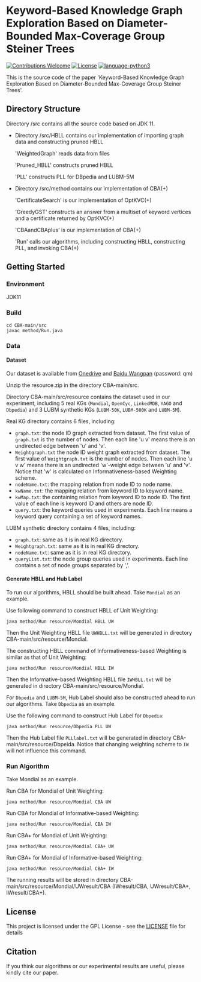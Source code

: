 # Keyword-Based Knowledge Graph Exploration Based on Diameter-Bounded Max-Coverage Group Steiner Trees

[![Contributions Welcome](https://img.shields.io/badge/Contributions-Welcome-brightgreen.svg?style=flat-square)](https://github.com/nju-websoft/OpenEA/issues)
[![License](https://img.shields.io/badge/License-Apache-lightgrey.svg?style=flat-square)](https://github.com/nju-websoft/OpenEA/blob/master/LICENSE)
[![language-python3](https://img.shields.io/badge/Language-Java-yellow.svg?style=flat-square)](https://www.python.org/)

This is the source code of the paper 'Keyword-Based Knowledge Graph Exploration Based on Diameter-Bounded Max-Coverage Group Steiner Trees'.

## Directory Structure

Directory /src contains all the source code based on JDK 11.

- Directory /src/HBLL contains our implementation of importing graph data and constructing pruned HBLL

  'WeightedGraph' reads data from files

  'Pruned_HBLL' constructs pruned HBLL

  'PLL' constructs PLL for DBpedia and LUBM-5M

- Directory /src/method contains our implementation of CBA(+)

  'CertificateSearch' is our implementation of OptKVC(+)

  'GreedyGST' constructs an answer from a multiset of keyword vertices and a certificate returned by OptKVC(+)

  'CBAandCBAplus' is our implementation of CBA(+)

  'Run' calls our algorithms, including constructing HBLL, constructing PLL, and invoking CBA(+)

## Getting Started

### Environment

JDK11

### Build

```shell
cd CBA-main/src
javac method/Run.java
```

### Data

#### Dataset

Our dataset is available from [Onedrive](https://1drv.ms/u/s!AqIjS5TIQjx8mQwbl7pULHTmUf01?e=PsFcap) and [Baidu Wangpan](https://pan.baidu.com/s/1SSq1uoYgUT-GLQsn6umZ2Q?pwd=qm3u) (password: qm)

Unzip the resource.zip in the directory CBA-main/src.

Directory CBA-main/src/resource contains the dataset used in our experiment, including 5 real KGs (`Mondial`, `OpenCyc`, `LinkedMDB`, `YAGO` and `Dbpedia`) and 3 LUBM synthetic KGs (`LUBM-50K`, `LUBM-500K` and `LUBM-5M`).

Real KG directory contains 6 files, including:

- `graph.txt`: the node ID graph extracted from dataset. The first value of `graph.txt` is the number of nodes. Then each line 'u    v' means there is an undirected edge between 'u' and 'v'.
- `Weightgraph.txt` the node ID weight graph extracted from dataset.  The first value of `Weightgraph.txt` is the number of nodes. Then each line 'u    v    w' means there is an undirected 'w'-weight edge between 'u' and 'v'. Notice that 'w' is calculated on Informativeness-based Weighting scheme.
- `nodeName.txt`: the mapping relation from node ID to node name.
- `kwName.txt`: the mapping relation from keyword ID to keyword name.
- `kwMap.txt`: the containing relation from keyword ID to node ID. The first value of each line is keyword ID and others are node ID.
- `query.txt`: the keyword queries used in experiments. Each line means a keyword query containing a set of keyword names.

LUBM synthetic directory contains 4 files, including:

- `graph.txt`: same as it is in real KG directory.
- `Weightgraph.txt`: same as it is in real KG directory.
- `nodeName.txt`: same as it is in real KG directory.
- `queryList.txt`: the node group queries used in experiments. Each line contains a set of node groups separated by ','.

#### Generate HBLL and Hub Label

To run our algorithms, HBLL should be built ahead. Take  `Mondial`  as an example. 

Use following command to construct HBLL of Unit Weighting:

```shell
java method/Run resource/Mondial HBLL UW
```

Then the Unit Weighting HBLL file `UWHBLL.txt` will be generated in directory CBA-main/src/resource/Mondial.

The constructing HBLL command of Informativeness-based Weighting is similar as that of Unit Weighting:

```shell
java method/Run resource/Mondial HBLL IW
```

Then the Informative-based Weighting HBLL file `IWHBLL.txt` will be generated in directory CBA-main/src/resource/Mondial.

For `Dbpedia` and `LUBM-5M`, Hub Label should also be constructed ahead to run our algorithms.  Take `Dbpedia` as an example.

Use the following command to construct Hub Label for `Dbpedia`:

```shell
java method/Run resource/Dbpedia PLL UW
```

Then the Hub Label file `PLLlabel.txt`  will be generated in directory CBA-main/src/resource/Dbpeida. Notice that changing weighting scheme  to `IW` will not influence this command.

### Run Algorithm

Take Mondial as an example.

Run CBA for Mondial of Unit Weighting:

```shell
java method/Run resource/Mondial CBA UW
```

Run CBA for Mondial of Informative-based Weighting:

```shell
java method/Run resource/Mondial CBA IW
```

Run CBA+ for Mondial of Unit Weighting:

```shell
java method/Run resource/Mondial CBA+ UW
```

Run CBA+ for Mondial of Informative-based Weighting:

```shell
java method/Run resource/Mondial CBA+ IW
```

The running results will be stored in directory CBA-main/src/resource/Mondial/UWresult/CBA (IWresult/CBA, UWresult/CBA+, IWresult/CBA+).

## License

This project is licensed under the GPL License - see the [LICENSE](LICENSE) file for details

## Citation

If you think our algorithms or our experimental results are useful, please kindly cite our paper.
